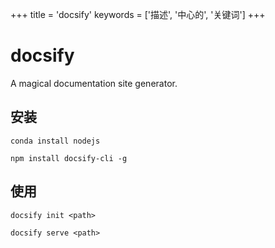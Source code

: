 +++
title = 'docsify'
keywords = ['描述', '中心的', '关键词']
+++

# docsify

A magical documentation site generator.

## 安装

```
conda install nodejs
```

```
npm install docsify-cli -g
```

## 使用

```
docsify init <path>
```

```
docsify serve <path>
```